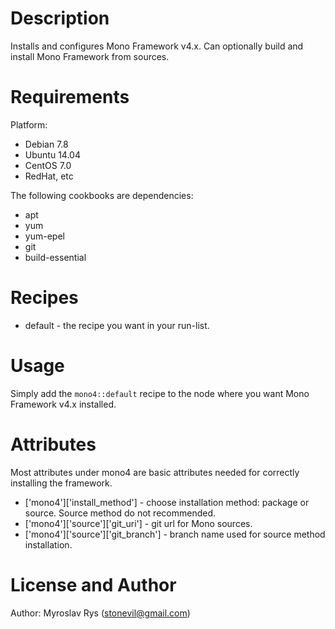 Description
===========

Installs and configures Mono Framework v4.x. Can optionally build and install Mono Framework from sources.

Requirements
============

Platform:

* Debian 7.8
* Ubuntu 14.04
* CentOS 7.0
* RedHat, etc

The following cookbooks are dependencies:

* apt
* yum
* yum-epel
* git
* build-essential

Recipes
=======

* default - the recipe you want in your run-list.

Usage
=====

Simply add the `mono4::default` recipe to the node where you want Mono Framework v4.x installed.

Attributes
==========

Most attributes under mono4 are basic attributes needed for correctly installing the framework.

* ['mono4']['install_method'] - choose installation method: package or source. Source method do not recommended.
* ['mono4']['source']['git_uri'] - git url for Mono sources.
* ['mono4']['source']['git_branch'] - branch name used for source method installation.

License and Author
==================
Author: Myroslav Rys (<stonevil@gmail.com>)
